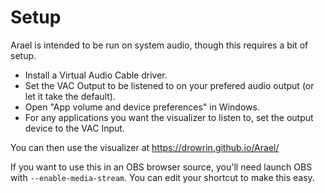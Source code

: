 # Setup
Arael is intended to be run on system audio, though this requires a bit of setup.

* Install a Virtual Audio Cable driver.
* Set the VAC Output to be listened to on your prefered audio output (or let it take the default).
* Open "App volume and device preferences" in Windows.
* For any applications you want the visualizer to listen to, set the output device to the VAC Input.

You can then use the visualizer at https://drowrin.github.io/Arael/

If you want to use this in an OBS browser source, you'll need launch OBS with `--enable-media-stream`. You can edit your shortcut to make this easy.
